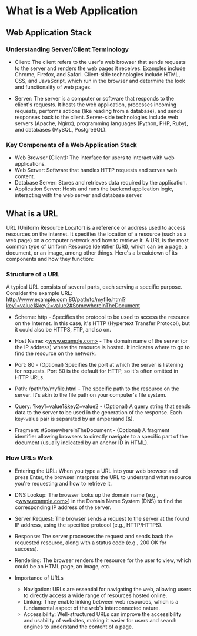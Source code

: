 # What is a Web Application

## Web Application Stack

### Understanding Server/Client Terminology

- Client: The client refers to the user's web browser that sends requests to the server and renders the web pages it receives. Examples include Chrome, Firefox, and Safari. Client-side technologies include HTML, CSS, and JavaScript, which run in the browser and determine the look and functionality of web pages.

- Server: The server is a computer or software that responds to the client's requests. It hosts the web application, processes incoming requests, performs actions (like reading from a database), and sends responses back to the client. Server-side technologies include web servers (Apache, Nginx), programming languages (Python, PHP, Ruby), and databases (MySQL, PostgreSQL).

### Key Components of a Web Application Stack

- Web Browser (Client): The interface for users to interact with web applications.
- Web Server: Software that handles HTTP requests and serves web content.
- Database Server: Stores and retrieves data required by the application.
- Application Server: Hosts and runs the backend application logic, interacting with the web server and database server.

## What is a URL

URL (Uniform Resource Locator) is a reference or address used to access resources on the internet. It specifies the location of a resource (such as a web page) on a computer network and how to retrieve it. A URL is the most common type of Uniform Resource Identifier (URI), which can be a page, a document, or an image, among other things. Here's a breakdown of its components and how they function:

### Structure of a URL

A typical URL consists of several parts, each serving a specific purpose. Consider the example URL: <http://www.example.com:80/path/to/myfile.html?key1=value1&key2=value2#SomewhereInTheDocument>

- Scheme: http - Specifies the protocol to be used to access the resource on the Internet. In this case, it's HTTP (Hypertext Transfer Protocol), but it could also be HTTPS, FTP, and so on.

- Host Name: <www.example.com> - The domain name of the server (or the IP address) where the resource is hosted. It indicates where to go to find the resource on the network.

- Port: 80 - (Optional) Specifies the port at which the server is listening for requests. Port 80 is the default for HTTP, so it's often omitted in HTTP URLs.

- Path: /path/to/myfile.html - The specific path to the resource on the server. It's akin to the file path on your computer's file system.

- Query: ?key1=value1&key2=value2 - (Optional) A query string that sends data to the server to be used in the generation of the response. Each key-value pair is separated by an ampersand (&).

- Fragment: #SomewhereInTheDocument - (Optional) A fragment identifier allowing browsers to directly navigate to a specific part of the document (usually indicated by an anchor ID in HTML).

### How URLs Work

- Entering the URL: When you type a URL into your web browser and press Enter, the browser interprets the URL to understand what resource you're requesting and how to retrieve it.

- DNS Lookup: The browser looks up the domain name (e.g., <www.example.com>) in the Domain Name System (DNS) to find the corresponding IP address of the server.

- Server Request: The browser sends a request to the server at the found IP address, using the specified protocol (e.g., HTTP/HTTPS).

- Response: The server processes the request and sends back the requested resource, along with a status code (e.g., 200 OK for success).

- Rendering: The browser renders the resource for the user to view, which could be an HTML page, an image, etc.

- Importance of URLs
  - Navigation: URLs are essential for navigating the web, allowing users to directly access a wide range of resources hosted online.
  - Linking: They enable linking between web resources, which is a fundamental aspect of the web's interconnected nature.
  - Accessibility: Well-structured URLs can improve the accessibility and usability of websites, making it easier for users and search engines to understand the content of a page.
